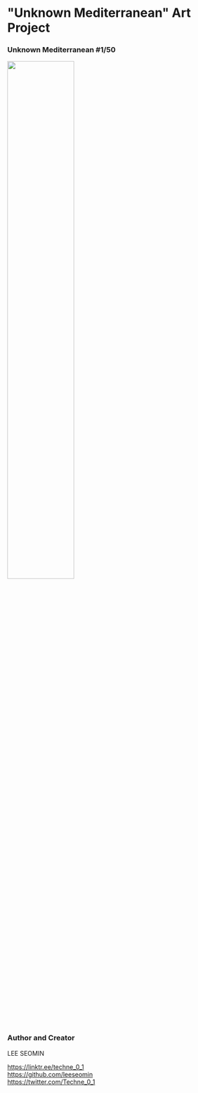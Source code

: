# "Unknown Mediterranean" Art Project 



 ### Unknown Mediterranean #1/50

 <img src="https://github.com/leeseomin/Unknown-Mediterranean/blob/main/ART/1.png" width="55%">    
 
 <br/><br/> 



### Author and Creator
 
 LEE SEOMIN
 
 https://linktr.ee/techne_0_1
   <br/> 
 https://github.com/leeseomin 
  <br/> 
 https://twitter.com/Techne_0_1
 <br/><br/>
 


